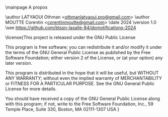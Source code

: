 \mainpage A propos

\author LATYAOUI Othman <<othmanlatyaoui.pro@gmail.com>>
\author MOUTTE Corentin <<corentinmoutte@gmail.com>>
\date 2024
\version 1.0
\see https://github.com/btssn-lasalle-84/domotifications-2024

\license{This project is released under the GNU Public License

This program is free software; you can redistribute it and/or modify
it under the terms of the GNU General Public License as published by
the Free Software Foundation; either version 2 of the License, or
(at your option) any later version.

This program is distributed in the hope that it will be useful,
but WITHOUT ANY WARRANTY; without even the implied warranty of
MERCHANTABILITY or FITNESS FOR A PARTICULAR PURPOSE. See the
GNU General Public License for more details.

You should have received a copy of the GNU General Public License
along with this program; if not, write to the Free Software
Foundation, Inc., 59 Temple Place, Suite 330, Boston, MA 02111-1307 USA
}
